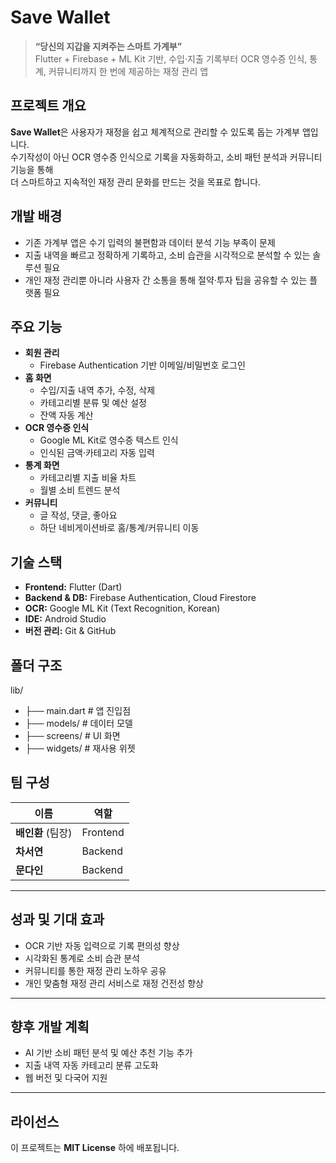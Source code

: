 
# Save Wallet
> **“당신의 지갑을 지켜주는 스마트 가계부”**  
> Flutter + Firebase + ML Kit 기반, 수입·지출 기록부터 OCR 영수증 인식, 통계, 커뮤니티까지 한 번에 제공하는 재정 관리 앱


## 프로젝트 개요
**Save Wallet**은 사용자가 재정을 쉽고 체계적으로 관리할 수 있도록 돕는 가계부 앱입니다.  
수기작성이 아닌 OCR 영수증 인식으로 기록을 자동화하고, 소비 패턴 분석과 커뮤니티 기능을 통해  
더 스마트하고 지속적인 재정 관리 문화를 만드는 것을 목표로 합니다.


## 개발 배경
- 기존 가계부 앱은 수기 입력의 불편함과 데이터 분석 기능 부족이 문제
- 지출 내역을 빠르고 정확하게 기록하고, 소비 습관을 시각적으로 분석할 수 있는 솔루션 필요
- 개인 재정 관리뿐 아니라 사용자 간 소통을 통해 절약·투자 팁을 공유할 수 있는 플랫폼 필요


## 주요 기능
- **회원 관리**
  - Firebase Authentication 기반 이메일/비밀번호 로그인
- **홈 화면**
  - 수입/지출 내역 추가, 수정, 삭제
  - 카테고리별 분류 및 예산 설정
  - 잔액 자동 계산
- **OCR 영수증 인식**
  - Google ML Kit로 영수증 텍스트 인식
  - 인식된 금액·카테고리 자동 입력
- **통계 화면**
  - 카테고리별 지출 비율 차트
  - 월별 소비 트렌드 분석
- **커뮤니티**
  - 글 작성, 댓글, 좋아요
  - 하단 네비게이션바로 홈/통계/커뮤니티 이동


## 기술 스택
- **Frontend:** Flutter (Dart)
- **Backend & DB:** Firebase Authentication, Cloud Firestore
- **OCR:** Google ML Kit (Text Recognition, Korean)
- **IDE:** Android Studio
- **버전 관리:** Git & GitHub


## 폴더 구조
lib/
- ├── main.dart                  # 앱 진입점
- ├── models/                    # 데이터 모델
- ├── screens/                   # UI 화면
- ├── widgets/                   # 재사용 위젯


## 팀 구성
| 이름 | 역할 |
|------|------|
| **배인환** (팀장) | Frontend |
| **차서연** | Backend |
| **문다인** | Backend |

---

## 성과 및 기대 효과
- OCR 기반 자동 입력으로 기록 편의성 향상
- 시각화된 통계로 소비 습관 분석
- 커뮤니티를 통한 재정 관리 노하우 공유
- 개인 맞춤형 재정 관리 서비스로 재정 건전성 향상

---

## 향후 개발 계획
- AI 기반 소비 패턴 분석 및 예산 추천 기능 추가
- 지출 내역 자동 카테고리 분류 고도화
- 웹 버전 및 다국어 지원

---

## 라이선스
이 프로젝트는 **MIT License** 하에 배포됩니다.
```
